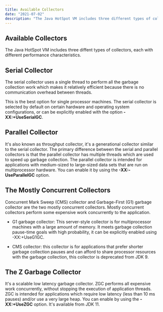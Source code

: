 ```yaml
---
title: Available Collectors
date: "2021-07-02"
description: "The Java HotSpot VM includes three different types of collectors, each with different performance characteristics."
---
```




## Available Collectors

The Java HotSpot VM includes three diffent types of collectors, each with different 
performance characteristics.

## Serial Collector

The serial collector uses a single thread to perform all the garbage collection work
which makes it relatively efficient because there is no communication overhead between threads.

This is the best option for single processor machines. The serial collector is selected by default on certain hardware and operating system configurations, or can be explicitly enabled with the option __-XX:+UseSerialGC__.

## Parallel Collector

It's also known as throughput collector, it's a generational collector similar to the serial collector. The primary difference between the serial and parallel collectors is that the parallel collector has multiple threads which are used to speed up garbage collection.
The parallel collector is intended for applications with medium-sized to large-sized data sets that are run on multiprocessor hardware. You can enable it by using the __-XX:-UseParallelGC__ option.

## The Mostly Concurrent Collectors

Concurrent Mark Sweep (CMS) collector and Garbage-First (G1) garbage collector are the two mostly concurrent collectors. Mostly concurrent collectors perform some expensive work concurrently to the application.

  - G1 garbage collector: This server-style collector is for multiprocessor machines with a large amount of memory. It meets garbage collection pause-time goals with high probability, it can be explicitly enabled using -XX:+UseG1GC.

  - CMS collector: this collector is for applications that prefer shorter garbage collection pauses and can afford to share processor resources with the garbage collection, this collector is deprecated from JDK 9.

## The Z Garbage Collector

It's a scalable low latency garbage collector. ZGC performs all expensive work concurrently, without stopping the execution of application threads. ZGC is intended for applications which require low latency (less than 10 ms pauses)
and/or use a very large heap. You can enable by using the __-XX:+UseZGC__ option. It's available from JDK 11.  

